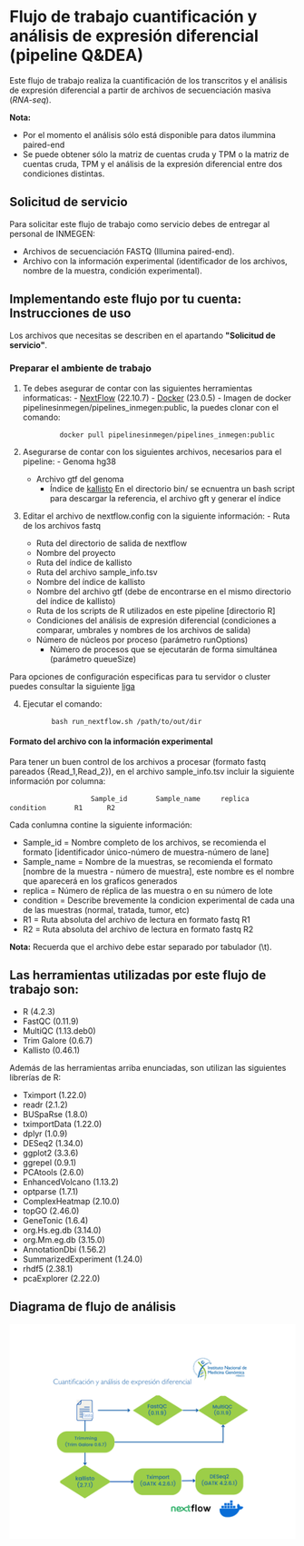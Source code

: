 # Flujo de trabajo cuantificación y análisis de expresión diferencial (pipeline Q&DEA)

Este flujo de trabajo realiza la cuantificación de los transcritos y el análisis de expresión diferencial a partir de archivos de secuenciación masiva (*RNA-seq*). 

**Nota:** 
 - Por el momento el análisis sólo está disponible para datos ilummina paired-end 
 - Se puede obtener sólo la matriz de cuentas cruda y TPM o la matriz de cuentas cruda, TPM y el análisis de la expresión diferencial entre dos condiciones distintas.

## Solicitud de servicio

Para solicitar este flujo de trabajo como servicio debes de entregar al personal de INMEGEN: 

- Archivos de secuenciación FASTQ (Illumina paired-end).
- Archivo con la información experimental (identificador de los archivos, nombre de la muestra, condición experimental).


## Implementando este flujo por tu cuenta: Instrucciones de uso 

Los archivos que necesitas se describen en el apartando **"Solicitud de servicio"**.

### Preparar el ambiente de trabajo

1. Te debes asegurar de contar con las siguientes herramientas informaticas: 
        - [NextFlow](https://www.nextflow.io/docs/latest/index.html) (22.10.7)
        - [Docker](https://docs.docker.com/) (23.0.5)
        - Imagen de docker pipelinesinmegen/pipelines_inmegen:public, la puedes clonar con el comando:
   

                docker pull pipelinesinmegen/pipelines_inmegen:public

 
3. Asegurarse de contar con los siguientes archivos, necesarios para el pipeline:
        - Genoma hg38
	- Archivo gtf del genoma
        - Índice de [kallisto](https://pachterlab.github.io/kallisto/manual)
	  En el directorio bin/ se ecnuentra un bash script para descargar la referencia, el archivo gft y generar el índice

 4. Editar el archivo de nextflow.config con la siguiente información:
        - Ruta de los archivos fastq
	- Ruta del directorio de salida de nextflow
	- Nombre del proyecto 
	- Ruta del índice de kallisto
	- Ruta del archivo sample_info.tsv
	- Nombre del índice de kallisto
	- Nombre del archivo gtf (debe de encontrarse en el mismo directorio del índice de kallisto)
	- Ruta de los scripts de R utilizados en este pipeline [directorio R]
	- Condiciones del análisis de expresión diferencial (condiciones a comparar, umbrales y nombres de los archivos de salida)
	- Número de núcleos por proceso (parámetro runOptions) 
        - Número de procesos que se ejecutarán de forma simultánea (parámetro queueSize)

Para opciones de configuración especificas para tu servidor o cluster puedes consultar la siguiente [liga](https://www.nextflow.io/docs/latest/config.html)

  4. Ejecutar el comando: 

                bash run_nextflow.sh /path/to/out/dir

#### Formato del archivo con la información experimental 

Para tener un buen control de los archivos a procesar (formato fastq pareados {Read_1,Read_2}), en el archivo sample_info.tsv incluir la siguiente información por columna:

                        Sample_id       Sample_name     replica         condition       R1      R2

Cada conlumna contine la siguiente información:

 - Sample_id   = Nombre completo de los archivos, se recomienda el formato [identificador único-número de muestra-número de lane]
 - Sample_name = Nombre de la muestras, se recomienda el formato [nombre de la muestra - número de muestra], este nombre es el nombre que aparecerá en los graficos generados
 - replica     = Número de réplica de las muestra o en su número de lote
 - condition   = Describe brevemente la condicion experimental de cada una de las muestras (normal, tratada, tumor, etc)
 - R1          = Ruta absoluta del archivo de lectura en formato fastq R1
 - R2          = Ruta absoluta del archivo de lectura en formato fastq R2

**Nota:** Recuerda que el archivo debe estar separado por tabulador (\t).

## Las herramientas utilizadas por este flujo de trabajo son:
 
 - R (4.2.3) 
 - FastQC (0.11.9) 
 - MultiQC (1.13.deb0)
 - Trim Galore (0.6.7) 
 - Kallisto (0.46.1) 

Además de las herramientas arriba enunciadas, son utilizan las siguientes librerías de R:
 
 - Tximport (1.22.0)
 - readr (2.1.2)
 - BUSpaRse (1.8.0)
 - tximportData (1.22.0)
 - dplyr (1.0.9)
 - DESeq2 (1.34.0)
 - ggplot2 (3.3.6)
 - ggrepel (0.9.1)
 - PCAtools (2.6.0)
 - EnhancedVolcano (1.13.2)
 - optparse (1.7.1)
 - ComplexHeatmap (2.10.0)
 - topGO (2.46.0)
 - GeneTonic (1.6.4)
 - org.Hs.eg.db (3.14.0)
 - org.Mm.eg.db (3.15.0)
 - AnnotationDbi (1.56.2)
 - SummarizedExperiment (1.24.0)
 - rhdf5 (2.38.1)
 - pcaExplorer (2.22.0)


## Diagrama de flujo de análisis

![Flujo QDEA](../flowcharts/flujo_QDEA.PNG)
